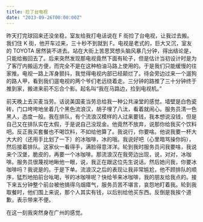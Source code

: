 ```yaml
---
title: 捡了台电视
date: "2013-09-26T00:00:00Z"
---
```


昨天打完球回来还没坐稳，室友给我打电话说在 F 街捡了台电视，让我过去搬。我们住 K 街，他开车过来，三十秒不到就到 F。电视是老式的，巨大又沉，室友的 TOYOTA 居然装不进去。站在大街上苦思冥想头脑风暴几分钟，得出结论是，只能给搬回去了。后来突然发现那电视竟然下面有轮子，但是估计当初设计时是为了客厅内搬运方便，而完全不是在这种柏油马路上使用的。于是我们只能缓慢的往家推。电视一路上浑身颤抖，我觉得电视内部已经颠烂了。待会旁边过来一个遛狗的路人甲，看到我们遛电视的两个爷们老远绕着走。三分钟的路推了三十分钟终于推到家，搬进来前不忘合个影。起名叫“我在马路边，捡到电视机。”

前天晚上去买麦当劳。话说美国麦当劳总给我一种公共澡堂的感觉。墙壁是白色瓷砖，门口垮垮地坐着几个黑色流浪汉，胡子埋了八汰，看着就闹心。服务员清一色黑人，态度一般。我在排队，有个流浪汉模样的人过来要钱，我本想说没钱，但是自己又在排队实在太假，于是说自己没现金。他竟然不放弃，说那你给我买个饮料吧。反正我买套餐也不喝饮料，不如给他算了。我说行，你要啥。他说我要一杯大大大的（还用手比划了一下）的冰咖啡，冰的哦。我说好吧（心里暗骂操你妈），然后接着排队。这家伙一看得手，满脸得意洋洋。轮到我时服务员问我要啥，我说来个汉堡，脆皮的，再要一个冰咖啡。那流浪汉在我旁边出现，说，对对，冰咖啡。服务员很蔑视地瞅他一眼，说，我正在跟这位先生说话。然后她问我，你要冰咖啡吗？我说是的。于是下单。流浪汉之后的表现让我非常尴尬，他不顾排队的顺序，猛烈地拍前台吆喝，爷的冰咖啡呢？快给爷来冰咖啡，我的朋友给我点的。接下来五分钟整个前台被他搞得乌烟瘴气，服务员苦不堪言，哀怨地盯着我。轮到我取餐时，他们围上来说，那个人其实有钱，以后别给他买东西。反倒是我挨个道歉，表示带来不便。

在这一刻我突然身在广州的感觉。
